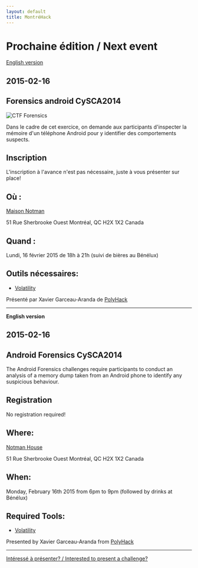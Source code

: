 ```yaml
---
layout: default
title: MontréHack
---
```


# Prochaine édition / Next event

[English version](#english)

## 2015-02-16
## Forensics android CySCA2014

![CTF Forensics](https://i.imgflip.com/h3p2x.jpg)

Dans le cadre de cet exercice, on demande aux participants d'inspecter la 
mémoire d'un téléphone Android pour y identifier des comportements suspects.

## Inscription

L'inscription à l'avance n'est pas nécessaire, juste à vous présenter sur place!

## Où :

[Maison Notman](http://notman.org/)

51 Rue Sherbrooke Ouest
Montréal, QC H2X 1X2
Canada

## Quand :

Lundi, 16 février 2015 de 18h à 21h (suivi de bières au Bénélux)

## Outils nécessaires:

* [Volatility](https://code.google.com/p/volatility/)

Présenté par Xavier Garceau-Aranda de [PolyHack](http://polyhack.org/)

<hr/>

<a id="english"></a>
**English version**

## 2015-02-16
## Android Forensics CySCA2014

The Android Forensics challenges require participants to conduct an analysis of a 
memory dump taken from an Android phone to identify any suspicious behaviour.

## Registration

No registration required!

## Where:

[Notman House](http://notman.org/)

51 Rue Sherbrooke Ouest
Montréal, QC H2X 1X2
Canada

## When:

Monday, February 16th 2015 from 6pm to 9pm (followed by drinks at Bénélux)

## Required Tools:

* [Volatility](https://code.google.com/p/volatility/)

Presented by Xavier Garceau-Aranda from [PolyHack](http://polyhack.org/)

<hr/>

[Intéressé à présenter? / Interested to present a challenge?](https://github.com/montrehack/montrehack.github.com/wiki/Present-at-Montrehack)
